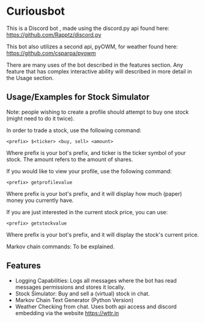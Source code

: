 
# Curiousbot

This is a Discord bot , made using the discord.py api found here: https://github.com/Rapptz/discord.py

This bot also utilizes a second api, pyOWM, for weather found here: https://github.com/csparpa/pyowm

There are many uses of the bot described in the features section. Any feature that has complex interactive ability will described in more detail in the Usage section.


## Usage/Examples for Stock Simulator
Note: people wishing to create a profile should attempt to buy one stock (might need to do it twice).

In order to trade a stock, use the following command:
```
<prefix> $<ticker> <buy, sell> <amount>
```
Where prefix is your bot's prefix, and ticker is the ticker symbol of your stock. The amount refers to the amount of shares.


If you would like to view your profile, use the following command:
```
<prefix> getprofilevalue
```
Where prefix is your bot's prefix, and it will display how much (paper) money you currently have.

If you are just interested in the current stock price, you can use:
```
<prefix> getstockvalue
```
Where prefix is your bot's prefix, and it will display the stock's current price.


Markov chain commands:
To be explained.



  
## Features

- Logging Capabilities: Logs all messages where the bot has read messages permissions and stores it locally.
- Stock Simulator: Buy and sell a (virtual) stock in chat.
- Markov Chain Text Generator (Python Version)
- Weather Checking from chat. Uses both api access and discord embedding via the website https://wttr.in 




